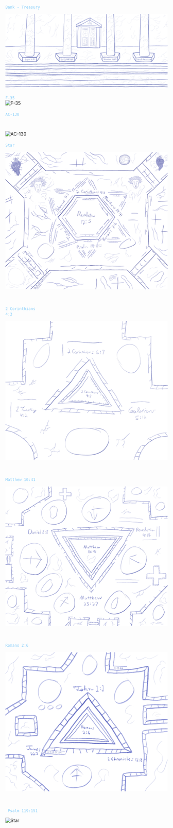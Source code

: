 <code style="color : lightskyblue">
Bank - Treasury</code><br/>

![bank](/art/synagogue.jpeg)
<br/><br/>
<code style="color : lightskyblue">F-35</code>
<br/>
![F-35](/art/F-35.JPG)
<br/><br/>
<code style="color : lightskyblue">AC-130</code>

<br/>

![AC-130](/art/Ac130sky.JPG)
<br/><br/>
<code style="color : lightskyblue">Star </code>
<br/>

![Star](/art/JewishstarversesPreview2.jpeg)

<br/><br/>
<code style="color : lightskyblue">2 Corinthians 4:3</code>
<br/>

![Star](/art/Top%20diamond%20rev%2012.jpeg)

<br/><br/>
<code style="color : lightskyblue">Matthew 10:41</code>
<br/>

![Star](/art/Matthew%2010%2041%20upper%20right%20copy.jpeg)

<br/><br/>
<code style="color : lightskyblue">Romans 2:6</code>
<br/>

![Star](/art/Bottom%20right%20triangle.jpeg)

<br/><br/>
<code style="color : lightskyblue"> Psalm 119:151</code>
<br/>

![Star](/art/Bottom%triangle%copy%2.JPG)
